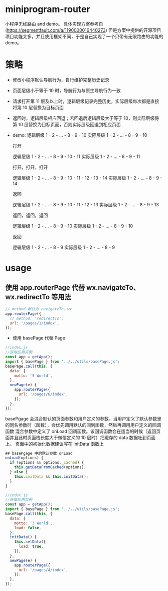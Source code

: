# miniprogram-router

小程序无线路由 and demo。
具体实现方案参考自 (https://segmentfault.com/a/1190000016440273)
但是方案中提供的开源项目项目功能太多，并且使用框架不同，于是自己实现了一个只带有无限路由的功能的 demo。

# 策略

- 修改小程序默认导航行为，自行维护完整历史记录
- 页面层级小于等于 10 时，导航行为与原生导航行为一致
- 请求打开第 11 层及以上时，逻辑层级记录完整历史，实际层级每次都是直接将第 10 层替换为目标页面
- 返回时，逻辑层级相应回退；若回退后逻辑层级大于等于 10，则实际层级将第 10 层替换为目标页面，否则实际层级回退到相应页面
- demo:
  逻辑层级 1 - 2 - ... - 8 - 9 - 10
  实际层级 1 - 2 - ... - 8 - 9 - 10

  打开

  逻辑层级 1 - 2 - ... - 8 - 9 - 10 - 11
  实际层级 1 - 2 - ... - 8 - 9 - 11

  打开，打开，打开

  逻辑层级 1 - 2 - ... - 8 - 9 - 10 - 11 - 12 - 13 - 14
  实际层级 1 - 2 - ... - 8 - 9 - 14

  返回

  逻辑层级 1 - 2 - ... - 8 - 9 - 10 - 11 - 12 - 13
  实际层级 1 - 2 - ... - 8 - 9 - 13

  返回，返回，返回

  逻辑层级 1 - 2 - ... - 8 - 9 - 10
  实际层级 1 - 2 - ... - 8 - 9 - 10

  返回

  逻辑层级 1 - 2 - ... - 8 - 9
  实际层级 1 - 2 - ... - 8 - 9

# usage

## 使用 app.routerPage 代替 wx.navigateTo、wx.redirectTo 等用法

```js
// method 默认为 navigateTo、wx
app.routerPage({
  // method: 'redirectTo',
  url: '/pages/1/index',
});
```

- 使用 basePage 代替 Page

```js
//index.js
//获取应用实例
const app = getApp();
import { basePage } from '../../utils/basePage.js';
basePage.call(this, {
  data: {
    motto: '5 World',
  },
  newPage(e) {
    app.routerPage({
      url: '/pages/6/index',
    });
  },
});
```

basePgage 会混合默认的页面参数和用户定义的参数。当用户定义了默认参数里的同名参数时（函数），会优先调用默认的回到函数，然后再调用用户定义的回调函数
混合参数中定义了 onLoad 回调函数。该回调函数会在适当的时候（返回页面并且此时页面栈长度大于微信定义的 10 层时）把缓存的 data 数据吐到页面上。
页面中的初始化数据建议写在 initData 函数上

```js
## basePgage 中的默认参数 onLoad
onLoad(options) {
  if (options && options._cached) {
    this.getDataFromCached(options);
  } else {
    this.initData && this.initData();
  }
}
```

```js
//index.js
//获取应用实例
const app = getApp();
import { basePage } from '../../utils/basePage.js';
basePage.call(this, {
  data: {
    motto: '3 World',
    load: false,
  },
  initData() {
    this.setData({
      load: true,
    });
  },
  newPage(e) {
    app.routerPage({
      url: '/pages/4/index',
    });
  },
});
```
